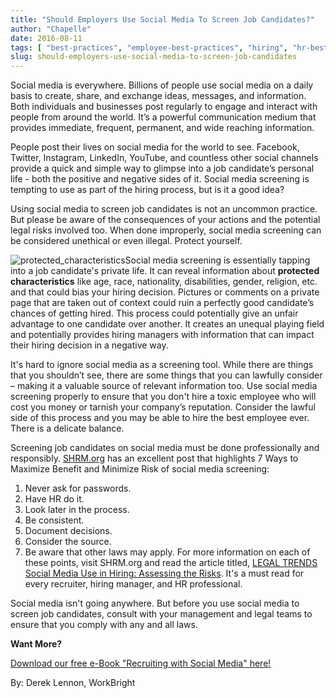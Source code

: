 ```yaml
---
title: "Should Employers Use Social Media To Screen Job Candidates?"
author: "Chapelle"
date: 2016-08-11
tags: [ "best-practices", "employee-best-practices", "hiring", "hr-best-practices", "interview", "interviewing", "legal", "social-media" ]
slug: should-employers-use-social-media-to-screen-job-candidates
---
```

Social media is everywhere. Billions of people use social media on a daily basis to create, share, and exchange ideas, messages, and information. Both individuals and businesses post regularly to engage and interact with people from around the world. It’s a powerful communication medium that provides immediate, frequent, permanent, and wide reaching information.  
  
People post their lives on social media for the world to see. Facebook, Twitter, Instagram, LinkedIn, YouTube, and countless other social channels provide a quick and simple way to glimpse into a job candidate’s personal life - both the positive and negative sides of it. Social media screening is tempting to use as part of the hiring process, but is it a good idea?  
  
Using social media to screen job candidates is not an uncommon practice. But please be aware of the consequences of your actions and the potential legal risks involved too. When done improperly, social media screening can be considered unethical or even illegal. Protect yourself.  
  
 ![protected_characteristics](https://workbright.com/wp-content/uploads/2016/08/protected_characteristics-300x281.jpg)Social media screening is essentially tapping into a job candidate's private life. It can reveal information about **protected characteristics** like age, race, nationality, disabilities, gender, religion, etc. and that could bias your hiring decision. Pictures or comments on a private page that are taken out of context could ruin a perfectly good candidate’s chances of getting hired. This process could potentially give an unfair advantage to one candidate over another. It creates an unequal playing field and potentially provides hiring managers with information that can impact their hiring decision in a negative way.  
  
It's hard to ignore social media as a screening tool. While there are things that you shouldn’t see, there are some things that you can lawfully consider – making it a valuable source of relevant information too. Use social media screening properly to ensure that you don't hire a toxic employee who will cost you money or tarnish your company’s reputation. Consider the lawful side of this process and you may be able to hire the best employee ever. There is a delicate balance.  
  
Screening job candidates on social media must be done professionally and responsibly. [SHRM.org](https://www.shrm.org/hr-today/news/hr-magazine/Pages/0914-social-media-hiring.aspx) has an excellent post that highlights 7 Ways to Maximize Benefit and Minimize Risk of social media screening:

1. Never ask for passwords.
2. Have HR do it.
3. Look later in the process.
4. Be consistent.
5. Document decisions.
6. Consider the source.
7. Be aware that other laws may apply.
For more information on each of these points, visit SHRM.org and read the article titled, [LEGAL TRENDS Social Media Use in Hiring: Assessing the Risks](https://www.shrm.org/hr-today/news/hr-magazine/Pages/0914-social-media-hiring.aspx). It's a must read for every recruiter, hiring manager, and HR professional.  
  
Social media isn't going anywhere. But before you use social media to screen job candidates, consult with your management and legal teams to ensure that you comply with any and all laws.  
  
**Want More?**  
  


  
  
[Download our free e-Book "Recruiting with Social Media" here!](https://workbright.com/socialrecruiting/)  
  
By: Derek Lennon, WorkBright  
  
  
  


  
  


  
  



